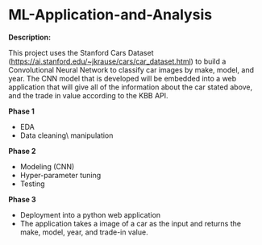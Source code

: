 # ML-Application-and-Analysis

**Description:**

This project uses the Stanford Cars Dataset (https://ai.stanford.edu/~jkrause/cars/car_dataset.html) to build a Convolutional Neural Network to classify car images by make, model, and year. The CNN model that is developed will be embedded into a web application that will give all of the information about the car stated above, and the trade in value according to the KBB API.  

**Phase 1**
- EDA
- Data cleaning\ manipulation

**Phase 2**
- Modeling (CNN)
- Hyper-parameter tuning
- Testing

**Phase 3**
- Deployment into a python web application 
- The application takes a image of a car as the input and returns the make, model, year, and trade-in value.
